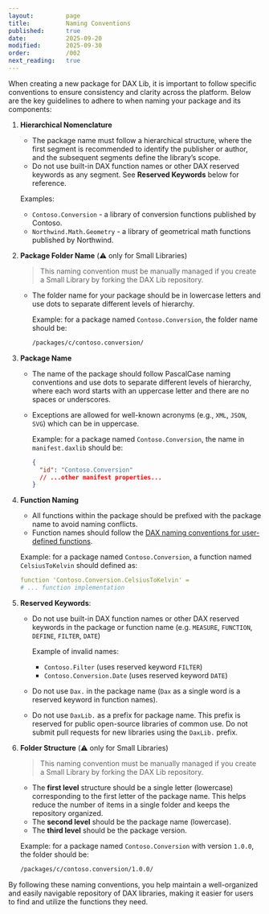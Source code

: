 ```yaml
---
layout:         page
title:          Naming Conventions
published:      true
date:           2025-09-20
modified:       2025-09-30
order:          /002
next_reading:   true
---
```


When creating a new package for DAX Lib, it is important to follow specific conventions to ensure consistency and clarity across the platform. Below are the key guidelines to adhere to when naming your package and its components:

1. **Hierarchical Nomenclature**

    - The package name must follow a hierarchical structure, where the first segment is recommended to identify the publisher or author, and the subsequent segments define the library’s scope.
    - Do not use built-in DAX function names or other DAX reserved keywords as any segment. See **Reserved Keywords** below for reference.
    
    Examples:
     - `Contoso.Conversion` - a library of conversion functions published by Contoso.
     - `Northwind.Math.Geometry` - a library of geometrical math functions published by Northwind.

2. **Package Folder Name** (⚠️ only for Small Libraries)

      > This naming convention must be manually managed if you create a Small Library by forking the DAX Lib repository.
      
    - The folder name for your package should be in lowercase letters and use dots to separate different levels of hierarchy.

      Example: for a package named `Contoso.Conversion`, the folder name should be:

      ```bash
      /packages/c/contoso.conversion/
      ```

3. **Package Name**

    - The name of the package should follow PascalCase naming conventions and use dots to separate different levels of hierarchy, where each word starts with an uppercase letter and there are no spaces or underscores.
    - Exceptions are allowed for well-known acronyms (e.g., `XML`, `JSON`, `SVG`) which can be in uppercase.

      Example: for a package named `Contoso.Conversion`, the name in `manifest.daxlib` should be:
  
      ```json
      {
        "id": "Contoso.Conversion"
        // ...other manifest properties...
      }
      ```

4. **Function Naming**

    - All functions within the package should be prefixed with the package name to avoid naming conflicts.
    - Function names should follow the [DAX naming conventions for user-defined functions](https://docs.sqlbi.com/dax-style/dax-naming-conventions#function-names).

    Example: for a package named `Contoso.Conversion`, a function named `CelsiusToKelvin` should defined as:

    ```yaml
    function 'Contoso.Conversion.CelsiusToKelvin' =
    # ... function implementation
    ```

5. **Reserved Keywords**:

    - Do not use built-in DAX function names or other DAX reserved keywords in the package or function name (e.g. `MEASURE`, `FUNCTION`, `DEFINE`, `FILTER`, `DATE`)
     
      Example of invalid names:
      - `Contoso.Filter` (uses reserved keyword `FILTER`)
      - `Contoso.Conversion.Date` (uses reserved keyword `DATE`)

    - Do not use `Dax.` in the package name (`Dax` as a single word is a reserved keyword in function names). 
    - Do not use `DaxLib.` as a prefix for package name. This prefix is reserved for public open-source libraries of common use. Do not submit pull requests for new libraries using the `DaxLib.` prefix.

6. **Folder Structure** (⚠️ only for Small Libraries)
    > This naming convention must be manually managed if you create a Small Library by forking the DAX Lib repository.
   - The **first level** structure should be a single letter (lowercase) corresponding to the first letter of the package name. This helps reduce the number of items in a single folder and keeps the repository organized.
   - The **second level** should be the package name (lowercase).
   - The **third level** should be the package version.

   Example: for a package named `Contoso.Conversion` with version `1.0.0`, the folder should be:

    ```bash
    /packages/c/contoso.conversion/1.0.0/
    ```

By following these naming conventions, you help maintain a well-organized and easily navigable repository of DAX libraries, making it easier for users to find and utilize the functions they need.